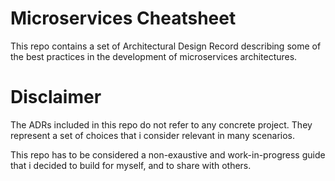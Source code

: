 # Microservices Cheatsheet

This repo contains a set of Architectural Design Record describing some of the best practices in the development of microservices architectures.

# Disclaimer

The ADRs included in this repo do not refer to any concrete project. They represent a set of choices that i consider relevant in many scenarios.

This repo has to be considered a non-exaustive and work-in-progress guide that i decided to build for myself, and to share with others.